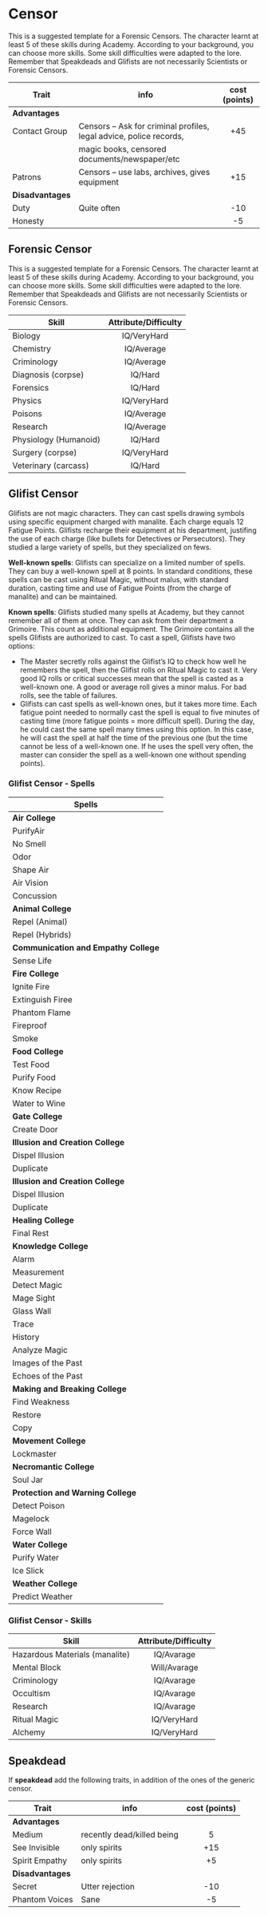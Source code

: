 # Censor

This is a suggested template for a Forensic Censors. The character learnt at least 5 of these skills during Academy. According to your background, you can choose more skills. Some skill difficulties were adapted to the lore. Remember that Speakdeads and Glifists are not necessarily Scientists or Forensic Censors.

| Trait             | info                                                               | cost (points) |
| ----------------- | ------------------------------------------------------------------ | :-----------: |
| **Advantages**    |                                                                    |               |
| Contact Group     | Censors – Ask for criminal profiles, legal advice, police records, |      +45      |
|                   | magic books, censored documents/newspaper/etc                      |               |
| Patrons           | Censors – use labs, archives, gives equipment                      |      +15      |
| **Disadvantages** |                                                                    |               |
| Duty              | Quite often                                                        |      -10      |
| Honesty           |                                                                    |      -5       |

## Forensic Censor

This is a suggested template for a Forensic Censors. The character learnt at least 5 of these skills during Academy. According to your background, you can choose more skills. Some skill difficulties were adapted to the lore. Remember that Speakdeads and Glifists are not necessarily Scientists or Forensic Censors.

| Skill                 | Attribute/Difficulty |
| --------------------- | :------------------: |
| Biology               |     IQ/VeryHard      |
| Chemistry             |      IQ/Average      |
| Criminology           |      IQ/Average      |
| Diagnosis (corpse)    |       IQ/Hard        |
| Forensics             |       IQ/Hard        |
| Physics               |     IQ/VeryHard      |
| Poisons               |      IQ/Average      |
| Research              |      IQ/Average      |
| Physiology (Humanoid) |       IQ/Hard        |
| Surgery (corpse)      |     IQ/VeryHard      |
| Veterinary (carcass)  |       IQ/Hard        |

## Glifist Censor

Glifists are not magic characters. They can cast spells drawing symbols using specific equipment charged with manalite. Each charge equals 12 Fatigue Points. Glifists recharge their equipment at his department, justifing the use of each charge (like bullets for Detectives or Persecutors). They studied a large variety of spells, but they specialized on fews.

**Well-known spells**: Glifists can specialize on a limited number of spells. They can buy a well-known spell at 8 points. In standard conditions, these spells can be cast using Ritual Magic, without malus, with standard duration, casting time and use of Fatigue Points (from the charge of manalite) and can be maintained.

**Known spells**: Glifists studied many spells at Academy, but they cannot remember all of them at once. They can ask from their department a Grimoire. This count as additional equipment. The Grimoire contains all the spells Glifists are authorized to cast. To cast a spell, Glifists have two options:

- The Master secretly rolls against the Glifist’s IQ to check how well he remembers the spell, then the Glifist rolls on Ritual Magic to cast it. Very good IQ rolls or critical successes mean that the spell is casted as a well-known one. A good or average roll gives a minor malus. For bad rolls, see the table of failures.
- Glifists can cast spells as well-known ones, but it takes more time. Each fatigue point needed to normally cast the spell is equal to five minutes of casting time (more fatigue points = more difficult spell). During the day, he could cast the same spell many times using this option. In this case, he will cast the spell at half the time of the previous one (but the time cannot be less of a well-known one. If he uses the spell very often, the master can consider the spell as a well-known one without spending points).

### Glifist Censor - Spells

| Spells                                |
| ------------------------------------- |
| **Air College**                       |
| PurifyAir                             |
| No Smell                              |
| Odor                                  |
| Shape Air                             |
| Air Vision                            |
| Concussion                            |
| **Animal College**                    |
| Repel (Animal)                        |
| Repel (Hybrids)                       |
| **Communication and Empathy College** |
| Sense Life                            |
| **Fire College**                      |
| Ignite Fire                           |
| Extinguish Firee                      |
| Phantom Flame                         |
| Fireproof                             |
| Smoke                                 |
| **Food College**                      |
| Test Food                             |
| Purify Food                           |
| Know Recipe                           |
| Water to Wine                         |
| **Gate College**                      |
| Create Door                           |
| **Illusion and Creation College**     |
| Dispel Illusion                       |
| Duplicate                             |
| **Illusion and Creation College**     |
| Dispel Illusion                       |
| Duplicate                             |
| **Healing College**                   |
| Final Rest                            |
| **Knowledge College**                 |
| Alarm                                 |
| Measurement                           |
| Detect Magic                          |
| Mage Sight                            |
| Glass Wall                            |
| Trace                                 |
| History                               |
| Analyze Magic                         |
| Images of the Past                    |
| Echoes of the Past                    |
| **Making and Breaking College**       |
| Find Weakness                         |
| Restore                               |
| Copy                                  |
| **Movement College**                  |
| Lockmaster                            |
| **Necromantic College**               |
| Soul Jar                              |
| **Protection and Warning College**    |
| Detect Poison                         |
| Magelock                              |
| Force Wall                            |
| **Water College**                     |
| Purify Water                          |
| Ice Slick                             |
| **Weather College**                   |
| Predict Weather                       |

### Glifist Censor - Skills

| Skill                          | Attribute/Difficulty |
| ------------------------------ | :------------------: |
| Hazardous Materials (manalite) |      IQ/Avarage      |
| Mental Block                   |     Will/Avarage     |
| Criminology                    |      IQ/Avarage      |
| Occultism                      |      IQ/Avarage      |
| Research                       |      IQ/Avarage      |
| Ritual Magic                   |     IQ/VeryHard      |
| Alchemy                        |     IQ/VeryHard      |

## Speakdead

If **speakdead** add the following traits, in addition of the ones of the generic censor.

| Trait             | info                       | cost (points) |
| ----------------- | -------------------------- | :-----------: |
| **Advantages**    |                            |               |
| Medium            | recently dead/killed being |       5       |
| See Invisible     | only spirits               |      +15      |
| Spirit Empathy    | only spirits               |      +5       |
| **Disadvantages** |                            |               |
| Secret            | Utter rejection            |      -10      |
| Phantom Voices    | Sane                       |      -5       |
